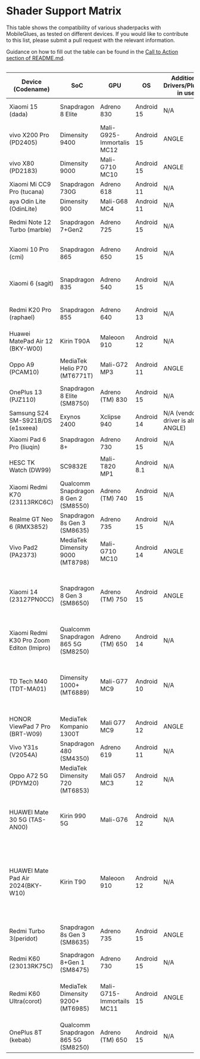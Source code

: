 <!-- markdownlint-disable MD033 -->

# Shader Support Matrix

This table shows the compatibility of various shaderpacks with MobileGlues, as tested on different devices. If you would like to contribute to this list, please submit a pull request with the relevant information.

Guidance on how to fill out the table can be found in the [Call to Action section of README.md](https://github.com/Swung0x48/MobileGlues-release/blob/main/README.md#call-to-action).

<div style="overflow-x: auto;">

| **Device (Codename)**                     | **SoC**                              | **GPU**                   | **OS**      | **Additional Drivers/Plugins in use**   | **MobileGlues** | **Minecraft**   | **ShaderLoader**                       | **BSL**                                                       | **Chocapic13 V6Lite**                                        | **MakeUp-UltraFast**                                          | **Photon**                            | **iterationT**                                 | **SEUS PTGI HRR3**        | **ComplementaryReimaged**                   | **ComplementaryUnbound**                    | **Derivative Main**              | **Lux**                                                       | **BSL Classic**               | **Report**                                                               |
| ----------------------------------------- | ------------------------------------ | ------------------------- | ----------- | --------------------------------------- | --------------- | --------------- | -------------------------------------- | ------------------------------------------------------------- | ------------------------------------------------------------- | ------------------------------------------------------------- | ------------------------------------- | ---------------------------------------------- | ------------------------- | ------------------------------------------- | ------------------------------------------- | -------------------------------- | ------------------------------------------------------------- | ----------------------------- | ------------------------------------------------------------------------ |
| Xiaomi 15 (dada)                          | Snapdragon 8 Elite                   | Adreno 830                | Android 15  | N/A                                     | 1.1.0.1         | 1.20.1          | Iris 1.7.2                             | ✅(8.4, all presets)                                          | ✅                                                            | ✅(9.1c, all presets)                                         | ❌(v1.1)                              | ✅(3.2.0, all presets)                         | ✅<sup>\*</sup>           | ?                                           | ?                                           | ?                                | ?                                                             | ?                             | [dada.md](./DeviceReports/dada.md)                                       |
| vivo X200 Pro (PD2405)                    | Dimensity 9400                       | Mali-G925-Immortalis MC12 | Android 15  | ANGLE                                   | 1.1.0.1         | 1.20.1          | Iris 1.7.5                             | ✅(8.4)                                                       | ?                                                             | ?                                                             | ?                                     | ?                                              | ?                         | ?                                           | ?                                           | ?                                | ?                                                             | ?                             | [PD2405.md](./DeviceReports/PD2405.md)                                   |
| vivo X80 (PD2183)                         | Dimensity 9000                       | Mali-G710 MC10            | Android 15  | ANGLE                                   | 1.1.0.1         | 1.20.1          | Iris 1.7.5                             | ✅(8.4)                                                       | ✅                                                            | ✅(9.1c, all presets)                                         | ❌                                    | ✅(3.2.0, all presets)                         | ✅                        | ✅                                          | ✅                                          |                                  | ?                                                             | ?                             | [PD2183.md](./DeviceReports/PD2183.md)                                   |
| Xiaomi Mi CC9 Pro (tucana)                | Snapdragon 730G                      | Adreno 618                | Android 11  | N/A                                     | 1.1.0.1         | 1.21.4          | Iris 1.8.5                             | ✅(8.4)                                                       | ?                                                             | ?                                                             | ?                                     | ?                                              | ?                         | ?                                           | ?                                           | ?                                | ?                                                             | ?                             | [tucana.md](./DeviceReports/tucana.md)                                   |
| aya Odin Lite (OdinLite)                  | Dimensity 900                        | Mali-G68 MC4              | Android 11  | N/A                                     | 1.1.0.1         | 1.21.1          | Iris 1.8.8                             | ✅(8.4.02.1, all presets)                                     | ?                                                             | ?                                                             | ?                                     | ?                                              | ?                         | ?                                           | ?                                           | ?                                | ?                                                             | ?                             | [OdinLite.md](./DeviceReports/OdinLite.md)                               |
| Redmi Note 12 Turbo (marble)              | Snapdragon 7+Gen2                    | Adreno 725                | Android 15  | N/A                                     | 1.1.1           | 1.21.1          | Iris 1.8.8                             | ✅(8.4.02.2, all presets)                                     | ✅                                                            | ✅(9.1c, all presets)                                         | ✅(v1.1, all presets)                 | ✅(3.2.0, all presets)                         | ✅<sup>\*</sup>           | ✅(r5.4, High)                              | ✅(r5.4, High)                              | ✅(2.0.1, d24.4.14, all presets) | ✅(v1.1_patch2, all presets)                                  | ✅(8.4.02.2, all presets)     | [marble.md](./DeviceReports/marble.md)                                   |
| Xiaomi 10 Pro (cmi)                       | Snapdragon 865                       | Adreno 650                | Android 15  | N/A                                     | 1.1.0.1         | 1.20.1          | Iris 1.7.6                             | ✅(8.4,all presets)                                           | ?                                                             | ?                                                             | \*️⃣(v1.1,闪烁奇怪色块)                | ✅(3.2.0)                                      | ?                         | ?                                           | ?                                           | ?                                | ?                                                             | ?                             | [cmi.md](./DeviceReports/cmi.md)                                         |
| Xiaomi 6 (sagit)                          | Snapdragon 835                       | Adreno 540                | Android 15  | N/A                                     | 1.1.1           | 1.21.1          | Iris 1.8.8                             | ✅(8.4.02.2)                                                  | ✅                                                            | ✅(9.1c, all presets)                                         | \*️⃣(v1.1, 云渲染错误)                 | ✅(3.2.0, all presets)                         | ❌                        | ❌(r5.4)                                    | ❌(r5.4)                                    | ✅(2.0.1, d24.4.14, all presets) | ✅(v1.1-patch2, all presets)                                  | ✅(8.4.02.2, all presets)     | [sagit.md](./DeviceReports/sagit.md)                                     |
| Redmi K20 Pro (raphael)                   | Snapdragon 855                       | Adreno 640                | Android 13  | N/A                                     | 1.1.0.1         | 1.20.1          | Iris 1.7.6                             | ✅(8.4,all presets)                                           | ?                                                             | ?                                                             | \*️⃣(v1.1,闪烁奇怪色块)                | ✅(3.2.0)                                      | ?                         | ?                                           | ?                                           | ?                                | ?                                                             | ?                             | [raphael.md](./DeviceReports/raphael.md)                                 |
| Huawei MatePad Air 12 (BKY-W00)           | Kirin T90A                           | Maleoon 910               | Android 12  | N/A                                     | 1.1.0.1         | 1.21.1          | optifine HD_U_J1                       | ✅(8.4,all presets)                                           | ✅                                                            | ?                                                             | \*️⃣(v1.1,黑)                          | \*️⃣(3.2.0,黑)                                  | ?                         | ?                                           | ?                                           | ?                                | ?                                                             | ?                             | [BKY-W00.md](./DeviceReports/BKY-W00.md)                                 |
| Oppo A9 (PCAM10)                          | MediaTek Helio P70 (MT6771T)         | Mali-G72 MP3              | Android 11  | ANGLE                                   | 1.1.0.1         | 1.21.4          | Iris 1.8.8                             | ✅(8.4.02.2, all presets)                                     | \*️⃣(V6 Lite, all presets)                                     | ✅(9.1c, high)                                                | \*️⃣(v1.1,黑色色块闪烁)                | \*️⃣(3.2.0, 黑屏)                               | ❌<sup>\*</sup>           | ✅(r5.4, High)                              | ✅(r5.4, High)                              | ❌                               | ?                                                             | ?                             | [PCAM10.md](./DeviceReports/PCAM10.md)                                   |
| OnePlus 13 (PJZ110)                       | Snapdragon 8 Elite (SM8750)          | Adreno (TM) 830           | Android 15  | N/A                                     | 1.1.0.1         | 1.21.4          | Iris 1.8.8                             | ✅(8.4.02.2, all presets)                                     | ✅(V6 Lite, all presets)                                      | ✅(9.1c, high)                                                | ✅(v1.1)                              | ✅(3.2.0)                                      | ✅<sup>\*</sup>           | ?                                           | ?                                           | ?                                | ?                                                             | ?                             | [PJZ110.md](./DeviceReports/PJZ110.md)                                   |
| Samsung S24 SM-S921B/DS (e1sxeea)         | Exynos 2400                          | Xclipse 940               | Android 14  | N/A (vendor ES driver is already ANGLE) | 1.1.0.1         | 1.21.4          | Fabric 0.16.10                         | ✅(8.4.01.2, all presets)                                     | ✅(V6 Lite, all presets)                                      | ✅(9.1c, all presets)                                         | ✅(v1.1)                              | ✅(3.2.0, all presets)                         | ✅<sup>\*</sup>           | \*️⃣(r5.4, won't load 'very high', below OK) | \*️⃣(r5.4, won't load 'very high', below OK) | ✅(d24.4.14, all presets)        | ?                                                             | ?                             | [e1sxeea.md](./DeviceReports/e1sxeea.md)                                 |
| Xiaomi Pad 6 Pro (liuqin)                 | Snapdragon 8+                        | Adreno 730                | Android 15  | N/A                                     | 1.1.0.1         | 1.20.1          | Iris 1.7.6                             | ✅(8.4,all presets)                                           | ?                                                             | ?                                                             | ✅(v1.1,all presets)                  | \*️⃣(3.2.0, 水体异常)                           | ?                         | ?                                           | \*️⃣(r5.4, 方块不渲染)                       | ?                                | ?                                                             | ?                             | [liuqin.md](./DeviceReports/liuqin.md)                                   |
| HESC TK Watch (DW99)                      | SC9832E                              | Mali-T820 MP1             | Android 8.1 | N/A                                     | 1.1.0.1         | 1.20.1          | Iris 1.7.6                             | \*️⃣(8.4,无法渲染方块)                                         | ?                                                             | ?                                                             | ?                                     | ?                                              | ?                         | ?                                           | ?                                           | ?                                | ?                                                             | ?                             | [DW99.md](./DeviceReports/DW99.md)                                       |
| Xiaomi Redmi K70 (23113RKC6C)             | Qualcomm Snapdragon 8 Gen 2 (SM8550) | Adreno (TM) 740           | Android 15  | N/A                                     | 1.1.0.1         | 1.20.1          | iris 1.7.6                             | ✅(8.4.01.2)                                                  | ✅(V9 High)                                                   | ✅(9.1c)                                                      | ✅(v1.1)                              | ✅(3.2.0)                                      | ❌                        | \*️⃣(r5.4,无任何效果)                        | \*️⃣(r5.4,无任何效果)                        | \*️⃣(d24.4.14, 无任何效果)        | ?                                                             | ?                             | [23113RKC6C.md](./DeviceReports/23113RKC6C.md)                           |
| Realme GT Neo 6 (RMX3852)                 | Snapdragon 8s Gen 3 (SM8635)         | Adreno 735                | Android 15  | N/A                                     | 1.1.0.1         | 1.21.4          | Iris 1.8.8                             | ✅(8.4.01.2)                                                  | ✅(V6 Lite)                                                   | ✅(9.1c)                                                      | ✅(v1.1)                              | ✅(3.2.0)                                      | ?                         | ✅(r5.4)                                    | ✅(r5.4)                                    | ✅(d24.4.14)                     | ?                                                             | ?                             | [RMX3852.md](./DeviceReports/RMX3852.md)                                 |
| Vivo Pad2 (PA2373)                        | MediaTek Dimensity 9000 (MT8798)     | Mali-G710 MC10            | Android 14  | ANGLE                                   | 1.1.0.1         | 1.21.4          | Iris 1.8.8                             | ✅(8.4.02.2, all presets)                                     | ?                                                             | ✅(9.1c, all presets)                                         | ?                                     | ?                                              | ?                         | ?                                           | ?                                           | ?                                | ?                                                             | ?                             | [PA2373.md](./DeviceReports/PA2373.md)                                   |
| Xiaomi 14 (23127PN0CC)                    | Snapdragon 8 Gen 3 (SM8650)          | Adreno (TM) 750           | Android 15  | ANGLE                                   | 1.1.0.1         | 1.21.4          | Iris 1.8.3                             | ✅(8.4, all presets)                                          | ✅(V9 Ultra)                                                  | ✅(9.1c, all presets)                                         | ✅(v1.1)                              | ✅(3.2.0, all presets)                         | \*️⃣（水反部分色彩有问题） | ?                                           | ✅(r5.4, High)                              | \*️⃣（v2.0.1，无效果）            | ?                                                             | ?                             | [23127PN0CC.md](./DeviceReports/23127PN0CC.md)                           |
| Xiaomi Redmi K30 Pro Zoom Editon (lmipro) | Qualcomm Snapdragon 865 5G (SM8250)  | Adreno (TM) 650           | Android 14  | N/A                                     | 1.1.0.1         | 1.21.3          | Iris 1.8.1                             | ?                                                             | ?                                                             | ✅(9.1c, all presets)                                         | ?                                     | ?                                              | ?                         | ?                                           | ?                                           | ?                                | ?                                                             | ?                             | [lmipro.md](./DeviceReports/lmipro.md)                                   |
| TD Tech M40 (TDT-MA01)                    | Dimensity 1000+ (MT6889)             | Mali-G77 MC9              | Android 10  | N/A                                     | 1.1.0.1         | 1.21.4          | Iris 1.8.8                             | ✅(8.4.01.2)                                                  | ✅(V6 Lite)                                                   | ✅(9.1c)                                                      | \*️⃣(v1.1，天空渲染错误)               | \*️⃣(3.2.0，除了水面波纹，草晃动外没有任何效果) | ?                         | ❌(r5.4)                                    | ❌(r5.4)                                    | ?                                | ?                                                             | ?                             | [TDT-MA01.md](./DeviceReports/TDT-MA01.md)                               |
| HONOR ViewPad 7 Pro (BRT-W09)             | MediaTek Kompanio 1300T              | Mali G77 MC9              | Android 12  | ANGLE                                   | 1.1.0.1         | 1.21.4          | Iris 1.8.8                             | \*️⃣(8.4.02.2)                                                 | ?                                                             | ✅(9.1c)                                                      | \*️⃣(v1.1)                             | ?                                              | ?                         | ❎(r5.4)                                    | ❎(r5.4)                                    | ?                                | ✅(v1.1)                                                      | ✅(8.4.02.2)                  | [BRT-W09.md](./DeviceReports/BRT-W09.md)                                 |
| Vivo Y31s (V2054A)                        | Snapdragon 480 (SM4350)              | Adreno 619                | Android 11  | N/A                                     | 1.1.0.1         | 1.21.4          | Iris 1.8.8                             | ✅(8.4.01.2)                                                  | ✅(V6 Lite)                                                   | ✅(9.1c)                                                      | ✅(v1.1)                              | ✅(3.2.0)                                      | ?                         | ❌(r5.4)                                    | ❌(r5.4)                                    | ?                                | ?                                                             | ?                             | [V2054A.md](./DeviceReports/V2054A.md)                                   |
| Oppo A72 5G (PDYM20)                      | MediaTek Dimensity 720 (MT6853)      | Mali G57 MC3              | Android 12  | N/A                                     | 1.1.0.1         | 1.20.1          | Iris 1.7.2                             | ✅(8.4, all presets)                                          | ?                                                             | ✅(9.1c,all presets)                                          | ❌(v1.1)                              | ✅(3.2.0, all presets)                         | ?                         | ?                                           | ?                                           | ?                                | ?                                                             | ?                             | [BRT-W09.md](./DeviceReports/BRT-W09.md)                                 |
| HUAWEI Mate 30 5G (TAS-AN00)              | Kirin 990 5G                         | Mali-G76                  | Android 12  | N/A                                     | 1.1.0.1         | 1.21.4          | Iris 1.8.8                             | \*️⃣(8.4.01.2，实体渲染错误)                                   | \*️⃣(V6 Lite，实体渲染错误)                                    | \*️⃣(9.1c，实体渲染错误)                                       | \*️⃣(v1.1，天空渲染错误，实体渲染错误) | \*️⃣(3.2.0，世界渲染错误，实体渲染错误)         | ?                         | ❌(r5.4)                                    | ❌(r5.4)                                    | ?                                | ?                                                             | ?                             | [TAS-AN00.md](./DeviceReports/TAS-AN00.md)                               |
| HUAWEI Mate Pad Air 2024(BKY-W10)         | Kirin T90                            | Maleoon 910               | Android 12  | N/A                                     | 1.1.0.1         | 1.21.4          | Iris 1.8.8                             | \*️⃣(仅渲染原版天空颜色，云层、水面、方块、实体、阴影均不渲染) | \*️⃣(仅渲染原版天空颜色，云层、水面、方块、实体、阴影均不渲染) | \*️⃣(仅渲染原版天空颜色，云层、水面、方块、实体、阴影均不渲染) | ?                                     | ?                                              | ?                         | ?                                           | ?                                           | ?                                | \*️⃣(仅渲染原版天空颜色，云层、水面、方块、实体、阴影均不渲染) | ?                             | [BKY-W10.md](./DeviceReports/BKY-W10.md)                                 |
| Redmi Turbo 3(peridot)                    | Snapdragon 8s Gen 3 (SM8635)         | Adreno 735                | Android 15  | ANGLE                                   | 1.1.0.2         | 1.20.1          | Iris 1.7.5                             | ✅(8.4,all presets)                                           | ?                                                             | ?                                                             | \*️⃣(v1.1,闪烁奇怪色块)                | ✅(3.2.0)                                      | ?                         | ✅(r5.4)                                    | ✅(r5.4)                                    | ?                                | ?                                                             | ?                             | [peridot.md](./DeviceReports/peridot.md)                                 |
| Redmi K60 (23013RK75C)                    | Snapdragon 8+Gen 1 (SM8475)          | Adreno 730                | Android 15  | N/A                                     | 1.1.0.1         | 1.21.1          | Iris 1.8.8                             | ✅ （8.4.02.2）                                               | ✅                                                            | ✅ （9.1c）                                                   | ✅ （v1.1）                           | ✅ （3.2.0）                                   | ？                        | ❌                                          | ❌                                          | ❌                               | ❌                                                            | ✅                            | [RedmiK60-shaders-report.md](./DeviceReports/RedmiK60-shaders-report.md) |
| Redmi K60 Ultra(corot)                    | MediaTek Dimensity 9200+ (MT6985)    | Mali-G715-Immortails MC11 | Android 15  | ANGLE                                   | 1.1.0.2         | 1.21.1          | Iris 1.8.8                             | ✅ （8.4,全预设，无 ANGLE 无水反）                            | ✅                                                            | ✅ （9.1c,全预设）                                            | \*️⃣（v1.1,闪烁奇怪色块）              | ✅ （3.2.0，全预设，无 ANGLE 无天空盒）        | ✅（容易卡到闪退）        | ？                                          | ？                                          | ❌（全预设）                     | ?                                                             | ✅（全预设，无 ANGLE 无水反） | [corot.md](./DeviceReports/corot.md)                                     |
| OnePlus 8T (kebab)                        | Qualcomm Snapdragon 865 5G (SM8250)  | Adreno (TM) 650           | Android 15  | N/A                                     | 1.1.1           | 1.20.1 / 1.21.1 | Forge Oculus 1.8.0 / Fabric Iris 1.8.8 | ?                                                             | ?                                                             | ?                                                             | ?                                     | ?                                              | ?                         | ❌(r5.4, framebuffer error)                 | ❌(r5.4, framebuffer error)                 | ?                                | ?                                                             | ?                             | [kebab.md](./DeviceReports/kebab.md)                                     |

<div>
